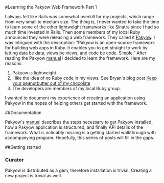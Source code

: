 #Learning the Pakyow Web Framework Part 1 

I always felt like Rails was somewhat overkill for my projects, which range from very small to medium size. The thing is, I never wanted to take the time to learn some of the other lightweight frameworks like Sinatra since I had so much time invested in Rails. Then some members of my local Ruby announced they were releasing a web framework. They called it [Pakyow](http://pakyow.com). I was intrigued with the description: "Pakyow is an open-source framework for building web apps in Ruby. It enables you to get straight to work by letting data be data, views be views, and code be code. Simple." After reading the Pakyow [manual](http://pakyow.com/manual) I decided to learn the framework. Here are my reasons:

1.  Pakyow is lightweight
2.  I like the idea of no Ruby code in my views. See Bryan's blog post [Keep your peanutbutter out of my chocolate](http://notmagic.org/2012/01/23/peanut_butter_chocolate)
3.  The developers are members of my local Ruby group. 

I wanted to document my experience of creating an application using Pakyow in the hopes of helping others get started with the framework. 

##Documentation

Pakyow's [manual](http://pakyow.com/manual) describes the steps necessary to get Pakyow installed, how a Pakyow application is structured, and finally API details of the framework. What is noticably missing is a getting started walkthrough with accompanying program. Hopefully, this series of posts will fill in the gaps.

##Getting started
### Curator

Pakyow is distributed as a gem, therefore installation is trivial. Creating a new project is trivial as well.